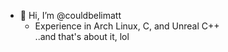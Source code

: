 - 👋 Hi, I’m @couldbelimatt
  - Experience in Arch Linux, C, and Unreal C++ \
 ..and that's about it, lol
